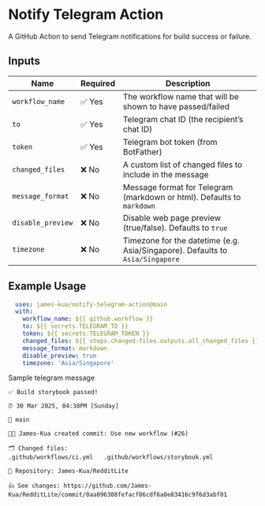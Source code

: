 # Notify Telegram Action

A GitHub Action to send Telegram notifications for build success or failure.

## Inputs

| Name              | Required | Description                                                                   |
| ----------------- | -------- | ----------------------------------------------------------------------------- |
| `workflow_name`   | ✅ Yes    | The workflow name that will be shown to have passed/failed                    |
| `to`              | ✅ Yes    | Telegram chat ID (the recipient’s chat ID)                                    |
| `token`           | ✅ Yes    | Telegram bot token (from BotFather)                                           |
| `changed_files`   | ❌ No     | A custom list of changed files to include in the message                      |
| `message_format`  | ❌ No     | Message format for Telegram (markdown or html). Defaults to `markdown`        |
| `disable_preview` | ❌ No     | Disable web page preview (true/false). Defaults to `true`                     |
| `timezone`        | ❌ No     | Timezone for the datetime (e.g. Asia/Singapore). Defaults to `Asia/Singapore` |

## Example Usage

```yaml
  uses: james-kua/notify-telegram-action@main
  with:
    workflow_name: ${{ github.workflow }}
    to: ${{ secrets.TELEGRAM_TO }}
    token: ${{ secrets.TELEGRAM_TOKEN }}
    changed_files: ${{ steps.changed-files.outputs.all_changed_files }}
    message_format: markdown
    disable_preview: true
    timezone: 'Asia/Singapore'
```


Sample telegram message

```
✅ Build storybook passed!

⏰ 30 Mar 2025, 04:38PM [Sunday]

📂 main

🧑‍💻 James-Kua created commit: Use new workflow (#26)

🗂 Changed files:
.github/workflows/ci.yml   .github/workflows/storybook.yml

🎯 Repository: James-Kua/RedditLite

👍 See changes: https://github.com/James-Kua/RedditLite/commit/0aa096308fefacf86cdf6a0e83416c9f6d3abf01
```